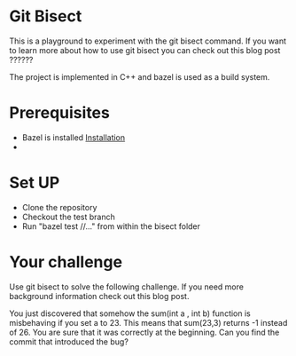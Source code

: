 # Git Bisect

This is a playground to experiment with the git bisect command. If you want to learn more about how to use git bisect you can check out this blog post ??????

The project is implemented in C++ and bazel is used as a build system.
# Prerequisites

* Bazel is installed [Installation](https://bazel.build/install)
* 


# Set UP
* Clone the repository
* Checkout the test branch
* Run "bazel test //..." from within the bisect folder

# Your challenge
Use git bisect to solve the following challenge. If you need more background information check out this blog post.

You just discovered that somehow the sum(int a , int b) function is misbehaving if you set a to 23. This means that sum(23,3) returns -1 instead of 26. You are sure that it was correctly at the beginning. Can you find the commit that introduced the bug?